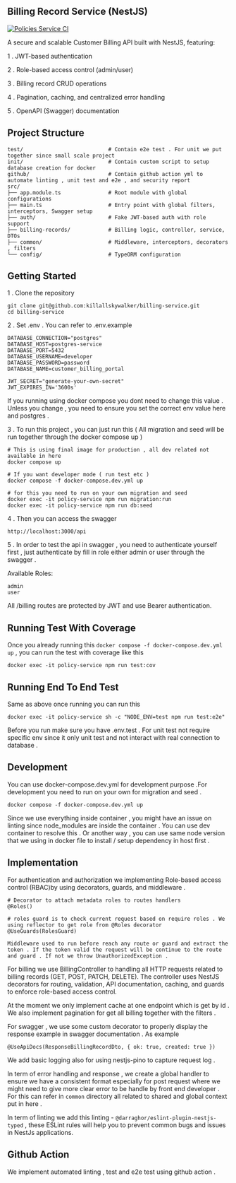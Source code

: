 ## Billing Record Service (NestJS)

[![Policies Service CI](https://github.com/killallskywalker/billing-service/actions/workflows/ci.yml/badge.svg)](https://github.com/killallskywalker/billing-service/actions/workflows/ci.yml)

A secure and scalable Customer Billing API built with NestJS, featuring:

1 . JWT-based authentication

2 . Role-based access control (admin/user)

3 . Billing record CRUD operations

4 . Pagination, caching, and centralized error handling

5 . OpenAPI (Swagger) documentation

## Project Structure
```
test/                           # Contain e2e test . For unit we put together since small scale project 
init/                           # Contain custom script to setup database creation for docker 
github/                         # Contain github action yml to automate linting , unit test and e2e , and security report
src/
├── app.module.ts               # Root module with global configurations
├── main.ts                     # Entry point with global filters, interceptors, Swagger setup
├── auth/                       # Fake JWT-based auth with role support
├── billing-records/            # Billing logic, controller, service, DTOs
├── common/                     # Middleware, interceptors, decorators , filters 
└── config/                     # TypeORM configuration
```

## Getting Started
1 . Clone the repository
```
git clone git@github.com:killallskywalker/billing-service.git
cd billing-service
```
2 . Set .env . You can refer to .env.example
```
DATABASE_CONNECTION="postgres"
DATABASE_HOST=postgres-service
DATABASE_PORT=5432
DATABASE_USERNAME=developer
DATABASE_PASSWORD=password
DATABASE_NAME=customer_billing_portal

JWT_SECRET="generate-your-own-secret"
JWT_EXPIRES_IN='3600s'
```

If you running using docker compose you dont need to change this value . Unless you change , you need to ensure you set the correct
env value here and postgres . 

3 . To run this project , you can just run this ( All migration and seed will be run together through the docker compose up ) 
```
# This is using final image for production , all dev related not available in here
docker compose up 

# If you want developer mode ( run test etc ) 
docker compose -f docker-compose.dev.yml up 

# for this you need to run on your own migration and seed
docker exec -it policy-service npm run migration:run
docker exec -it policy-service npm run db:seed

```
4 . Then you can access the swagger 
```
http://localhost:3000/api 
```
5 . In order to test the api in swagger , you need to authenticate yourself first , just authenticate by fill in role either admin or user through the swagger . 

Available Roles:
```
admin
user
```

All /billing routes are protected by JWT and use Bearer authentication.

## Running Test With Coverage 
Once you already running this `docker compose -f docker-compose.dev.yml up` , you can run the test with coverage like this 
```
docker exec -it policy-service npm run test:cov
```

## Running End To End Test
Same as above once running you can run this 
```
docker exec -it policy-service sh -c "NODE_ENV=test npm run test:e2e"
```
Before you run make sure you have .env.test . For unit test not require specific env since it only unit test and not interact with real connection to database . 

## Development 

You can use docker-compose.dev.yml for development purpose .For development you need to run on your own for migration and seed . 

```
docker compose -f docker-compose.dev.yml up
```

Since we use everything inside container , you might have an issue on linting since node_modules are inside the container . You can use dev container to resolve this . Or another way , you can use same node version that we using in docker file to install / setup dependency in host first . 

## Implementation 

For authentication and authorization we implementing Role-based access control (RBAC)by using decorators, guards, and middleware . 

```
# Decorator to attach metadata roles to routes handlers
@Roles()

# roles guard is to check current request based on require roles . We using reflector to get role from @Roles decorator
@UseGuards(RolesGuard)

Middleware used to run before reach any route or guard and extract the token . If the token valid the request will be continue to the route and guard . If not we throw UnauthorizedException . 
```

For billing we use BillingController to handling all HTTP requests related to billing records (GET, POST, PATCH, DELETE). The controller uses NestJS decorators for routing, validation, API documentation, caching, and guards to enforce role-based access control.

At the moment we only implement cache at one endpoint which is get by id . We also implement pagination for get all billing together with the filters . 

For swagger , we use some custom decorator to properly display the response example in swagger documentation . As example 
```
@UseApiDocs(ResponseBillingRecordDto, { ok: true, created: true })
```

We add basic logging also for using nestjs-pino to capture request log . 

In term of error handling and response , we create a global handler to ensure we have a consistent format especially for post request where we might need to give more clear error to be handle by front end developer . For this can refer in `common` directory all related to shared and global context put in here . 

In term of linting we add this linting - `@darraghor/eslint-plugin-nestjs-typed` , these ESLint rules will help you to prevent common bugs and issues in NestJs applications.


## Github Action

We implement automated linting , test and e2e test using github action .